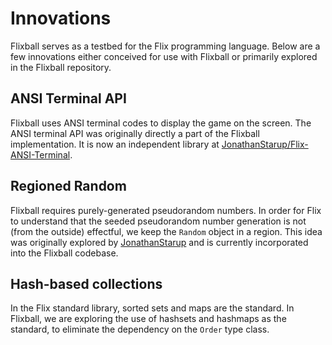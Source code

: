 # Innovations

Flixball serves as a testbed for the Flix programming language.
Below are a few innovations either conceived for use with Flixball
or primarily explored in the Flixball repository.

## ANSI Terminal API

Flixball uses ANSI terminal codes to display the game on the screen.
The ANSI terminal API was originally directly a part of the Flixball implementation.
It is now an independent library at [JonathanStarup/Flix-ANSI-Terminal](https://github.com/JonathanStarup/Flix-ANSI-Terminal).

## Regioned Random

Flixball requires purely-generated pseudorandom numbers.
In order for Flix to understand that the seeded pseudorandom number generation is not (from the outside) effectful,
we keep the `Random` object in a region.
This idea was originally explored by [JonathanStarup](https://github.com/JonathanStarup/) and is currently incorporated into the Flixball codebase.

## Hash-based collections

In the Flix standard library, sorted sets and maps are the standard.
In Flixball, we are exploring the use of hashsets and hashmaps as the standard, to eliminate the dependency on the `Order` type class.